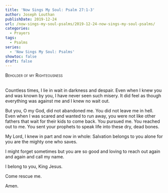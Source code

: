 ```yaml
---
title: 'Now Sings My Soul: Psalm 27:1-3'
author: Joseph Louthan
publishDate: 2019-12-24
url: /now-sings-my-soul-psalms/2019-12-24-now-sings-my-soul-psalms/
categories:
  - Prayers
tags:
  - Psalms
series:
  - 'Now Sings My Soul: Psalms'
showtoc: false
draft: false
---
```

<div style="font-variant: small-caps;">Beholder of my Righteousness</div>
&nbsp;

Countless times, I lie in wait in darkness and despair. Even when I knew you and was known by you, I have never seen such misery. It did feel as though everything was against me and I knew no wait out.

But you, O my God, did not abandoned me. You did not leave me in hell. Even when I was scared and wanted to run away, you were not like other fathers that wait for their kids to come back. You pursued me. You reached out to me. You sent your prophets to speak life into these dry, dead bones. 

My Lord, I knew in part and now in whole: Salvation belongs to  you alone for you are the mighty one who saves. 

I might forget sometimes but you are so good and loving to reach out again and again and call my name. 

I belong to you, King Jesus. 

Come rescue me.

Amen.